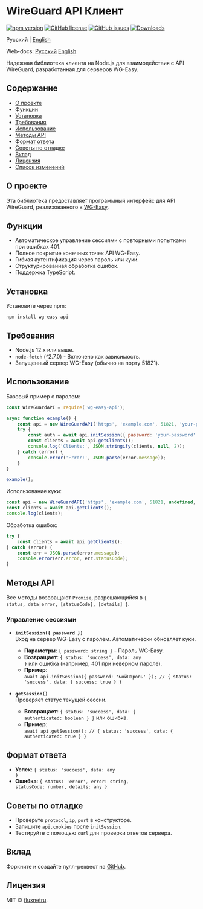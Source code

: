# WireGuard API Клиент

[![npm version](https://img.shields.io/npm/v/wg-easy-api.svg)](https://www.npmjs.com/package/wg-easy-api)
[![GitHub license](https://img.shields.io/github/license/fluxnetru/wg-easy-api.svg)](https://github.com/fluxnetru/wg-easy-api/blob/main/LICENSE)
[![GitHub issues](https://img.shields.io/github/issues/fluxnetru/wg-easy-api.svg)](https://github.com/fluxnetru/wg-easy-api/issues)
[![Downloads](https://img.shields.io/npm/dt/wg-easy-api.svg)](https://www.npmjs.com/package/wg-easy-api)

Русский | [English](https://github.com/fluxnetru/wg-easy-api/blob/main/README.md)

Web-docs:
[Русский](https://fluxnetru.github.io/wg-easy-api/ru.html)
[English](https://fluxnetru.github.io/wg-easy-api/en.html)

Надежная библиотека клиента на Node.js для взаимодействия с API WireGuard, разработанная для серверов WG-Easy.

## Содержание

- [О проекте](#о-проекте)
- [Функции](#функции)
- [Установка](#установка)
- [Требования](#требования)
- [Использование](#использование)
- [Методы API](#методы-api)
- [Формат ответа](#формат-ответа)
- [Советы по отладке](#советы-по-отладке)
- [Вклад](#вклад)
- [Лицензия](#лицензия)
- [Список изменений](#список-изменений)

## О проекте

Эта библиотека предоставляет программный интерфейс для API WireGuard, реализованного в [WG-Easy](https://github.com/wg-easy/wg-easy).

## Функции

- Автоматическое управление сессиями с повторными попытками при ошибках 401.
- Полное покрытие конечных точек API WG-Easy.
- Гибкая аутентификация через пароль или куки.
- Структурированная обработка ошибок.
- Поддержка TypeScript.

## Установка

Установите через npm:

<code>npm install wg-easy-api</code>

## Требования

- Node.js 12.x или выше.
- <code>node-fetch</code> (^2.7.0) - Включено как зависимость.
- Запущенный сервер WG-Easy (обычно на порту 51821).

## Использование

Базовый пример с паролем:

```js
const WireGuardAPI = require('wg-easy-api');

async function example() {
    const api = new WireGuardAPI('https', 'example.com', 51821, 'your-password');
    try {
        const auth = await api.initSession({ password: 'your-password' });
        const clients = await api.getClients();
        console.log('Clients:', JSON.stringify(clients, null, 2));
    } catch (error) {
        console.error('Error:', JSON.parse(error.message));
    }
}

example();
```

Использование куки:

```js
const api = new WireGuardAPI('https', 'example.com', 51821, undefined, 'connect.sid=s%3A...');
const clients = await api.getClients();
console.log(clients);
```

Обработка ошибок:

```js
try {
    const clients = await api.getClients();
} catch (error) {
    const err = JSON.parse(error.message);
    console.error(err.error, err.statusCode);
}
```

## Методы API

Все методы возвращают <code>Promise</code>, разрешающийся в <code>{ status, data|error, [statusCode], [details] }</code>.

### Управление сессиями

- **<code>initSession({ password })</code>**  
  Вход на сервер WG-Easy с паролем. Автоматически обновляет куки.  
  - **Параметры**: <code>{ password: string }</code> - Пароль WG-Easy.  
  - **Возвращает**: <code>{ status: 'success', data: any }</code> или ошибка (например, 401 при неверном пароле).  
  - **Пример**:  
    <code>await api.initSession({ password: 'мойПароль' }); // { status: 'success', data: { success: true } }</code>

- **<code>getSession()</code>**  
  Проверяет статус текущей сессии.  
  - **Возвращает**: <code>{ status: 'success', data: { authenticated: boolean } }</code> или ошибка.  
  - **Пример**:  
    <code>await api.getSession(); // { status: 'success', data: { authenticated: true } }</code>

## Формат ответа

- **Успех**: <code>{ status: 'success', data: any }</code>
- **Ошибка**: <code>{ status: 'error', error: string, statusCode: number, details: any }</code>

## Советы по отладке

- Проверьте <code>protocol</code>, <code>ip</code>, <code>port</code> в конструкторе.
- Запишите <code>api.cookies</code> после <code>initSession</code>.
- Тестируйте с помощью <code>curl</code> для проверки ответов сервера.

## Вклад

Форкните и создайте пулл-реквест на [GitHub](https://github.com/fluxnetru/wg-easy-api).

## Лицензия

MIT © [fluxnetru](https://github.com/fluxnetru).
